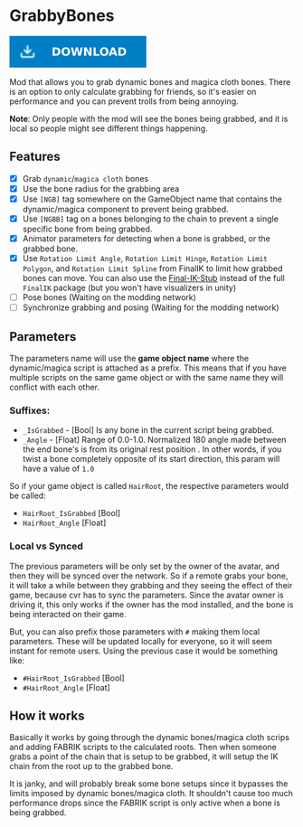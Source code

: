# GrabbyBones

[![Download Latest GrabbyBones.dll](../.Resources/DownloadButtonEnabled.svg "Download Latest GrabbyBones.dll")](https://github.com/kafeijao/Kafe_CVR_Mods/releases/latest/download/GrabbyBones.dll)

Mod that allows you to grab dynamic bones and magica cloth bones. There is an option to only calculate grabbing for
friends, so it's easier on performance and you can prevent trolls from being annoying.

**Note**: Only people with the mod will see the bones being grabbed, and it is local so people might see different
things happening.

## Features

- [x] Grab `dynamic`/`magica cloth` bones
- [x] Use the bone radius for the grabbing area
- [x] Use `[NGB]` tag somewhere on the GameObject name that contains the dynamic/magica component to prevent being
  grabbed.
- [x] Use `[NGBB]` tag on a bones belonging to the chain to prevent a single specific bone from being grabbed.
- [x] Animator parameters for detecting when a bone is grabbed, or the grabbed bone.
- [x] Use `Rotation Limit Angle`, `Rotation Limit Hinge`, `Rotation Limit Polygon`, and `Rotation Limit Spline` from
  FinalIK to limit how grabbed bones can move. You can also use
  the [Final-IK-Stub](https://github.com/VRLabs/Final-IK-Stub/tree/main) instead of the full `FinalIK` package (but you
  won't have visualizers in unity)
- [ ] Pose bones (Waiting on the modding network)
- [ ] Synchronize grabbing and posing (Waiting for the modding network)

## Parameters

The parameters name will use the **game object name** where the dynamic/magica script is attached as a prefix. This
means that if you have multiple scripts on the same game object or with the same name they will conflict with each
other.

### Suffixes:

- `_IsGrabbed` - [Bool] Is any bone in the current script being grabbed.
- `_Angle` - [Float] Range of 0.0-1.0. Normalized 180 angle made between the end bone's is from its original rest
  position . In other words, if you twist a bone completely opposite of its start direction, this param will have a
  value of `1.0`

So if your game object is called `HairRoot`, the respective parameters would be called:

- `HairRoot_IsGrabbed` [Bool]
- `HairRoot_Angle` [Float]

### Local vs Synced

The previous parameters will be only set by the owner of the avatar, and then they will be synced over the network. So
if a remote grabs your bone, it will take a while between they grabbing and they seeing the effect of their game,
because cvr has to sync the parameters. Since the avatar owner is driving it, this only works if the owner has the mod
installed, and the bone is being interacted on their game.

But, you can also prefix those parameters with `#` making them local parameters. These will be updated locally for
everyone, so it will seem instant for remote users. Using the previous case it would be something like:

- `#HairRoot_IsGrabbed` [Bool]
- `#HairRoot_Angle` [Float]

## How it works

Basically it works by going through the dynamic bones/magica cloth scrips and adding FABRIK scripts to the calculated
roots. Then when someone grabs a point of the chain that is setup to be grabbed, it will setup the IK chain from the
root up to the grabbed bone.

It is janky, and will probably break some bone setups since it bypasses the limits imposed by dynamic bones/magica
cloth. It shouldn't cause too much performance drops since the FABRIK script is only active when a bone is being
grabbed.
